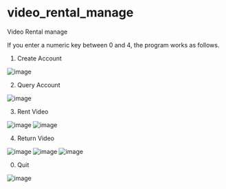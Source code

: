 # video_rental_manage
Video Rental manage

If you enter a numeric key between 0 and 4, the program works as follows.


1. Create Account

![image](https://user-images.githubusercontent.com/67528774/132947897-cd8af5b5-ca8a-4313-bbcd-cbe1d560f0c8.png)

2. Query Account

![image](https://user-images.githubusercontent.com/67528774/132947910-65215834-d6aa-4c55-bfe9-4776c5a7b6b1.png)

3. Rent Video

![image](https://user-images.githubusercontent.com/67528774/132947900-0d030544-e31b-4d87-9fea-6350dc16cfcf.png)
![image](https://user-images.githubusercontent.com/67528774/132947902-43eee9f0-2d39-4155-98c4-be65d5cdb9c9.png)

4. Return Video

![image](https://user-images.githubusercontent.com/67528774/132947912-68c0b571-9204-407c-bf7b-8f759c4e0cce.png)
![image](https://user-images.githubusercontent.com/67528774/132947919-6679e3d9-84ed-4924-b093-941cbe21b6ef.png)
![image](https://user-images.githubusercontent.com/67528774/132947923-7f98725a-f429-4dbf-b8bf-689b4162e5e5.png)

0. Quit

![image](https://user-images.githubusercontent.com/67528774/132947905-6d5441bd-2727-448a-ab89-04d5758577ad.png)
